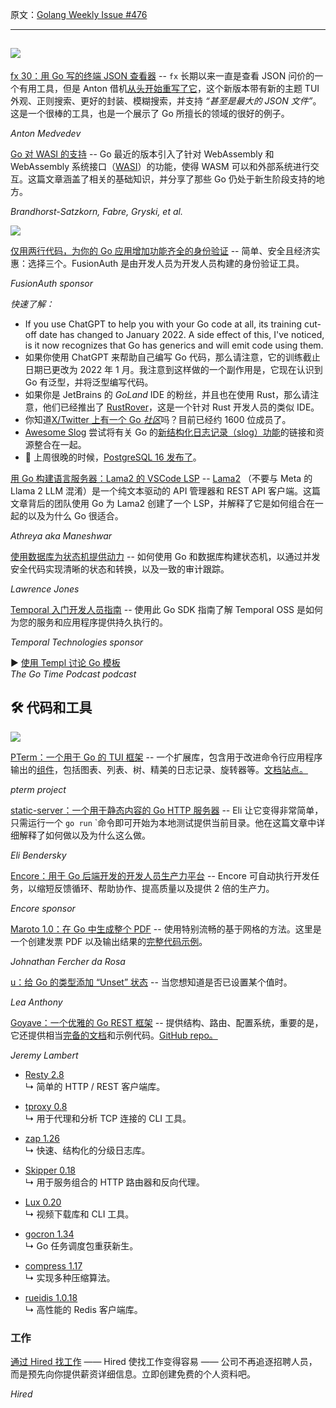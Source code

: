 原文：[Golang Weekly Issue #476](https://golangweekly.com/issues/476)

---
[![](https://res.cloudinary.com/cpress/image/upload/w_1280,e_sharpen:60,q_auto/mbrcasvunkncywnj4iz8.jpg)](https://golangweekly.com/link/145105/web)  
---  
[fx 30：用 Go 写的终端 JSON 查看器](https://golangweekly.com/link/145105/web "fx.wtf") -- `fx` 长期以来一直是查看 JSON 问价的一个有用工具，但是 Anton 借机[从头开始重写了它](https://golangweekly.com/link/145106/web)，这个新版本带有新的主题 TUI 外观、正则搜索、更好的封装、模糊搜索，并支持 _“甚至是最大的 JSON 文件”_。这是一个很棒的工具，也是一个展示了 Go 所擅长的领域的很好的例子。

_Anton Medvedev_ 
  

[Go 对 WASI 的支持](https://golangweekly.com/link/145107/web "go.dev") -- Go 最近的版本引入了针对 WebAssembly 和 WebAssembly 系统接口（[WASI](https://golangweekly.com/link/145108/web)）的功能，使得 WASM 可以和外部系统进行交互。这篇文章涵盖了相关的基础知识，并分享了那些 Go 仍处于新生阶段支持的地方。

_Brandhorst-Satzkorn, Fabre, Gryski, et al._ 

 
[![](https://copm.s3.amazonaws.com/04d191ad.png)](https://golangweekly.com/link/145104/web) 

[仅用两行代码，为你的 Go 应用增加功能齐全的身份验证](https://golangweekly.com/link/145104/web) -- 简单、安全且经济实惠：选择三个。FusionAuth 是由开发人员为开发人员构建的身份验证工具。

_FusionAuth sponsor_

  
_快速了解：_
* If you use ChatGPT to help you with your Go code at all, its training cut-off date has changed to January 2022. A side effect of this, I\'ve noticed, is it now recognizes that Go has generics and will emit code using them.
* 如果你使用 ChatGPT 来帮助自己编写 Go 代码，那么请注意，它的训练截止日期已更改为 2022 年 1 月。我注意到这样做的一个副作用是，它现在认识到 Go 有泛型，并将泛型编写代码。
* 如果你是 JetBrains 的 _GoLand_ IDE 的粉丝，并且也在使用 Rust，那么请注意，他们已经推出了 [RustRover](https://golangweekly.com/link/145109/web)，这是一个针对 Rust 开发人员的类似 IDE。
* 你知道[X/Twitter 上有一个 Go _社区_](https://golangweekly.com/link/145111/web)吗？目前已经约 1600 位成员了。
* [Awesome Slog](https://golangweekly.com/link/145112/web) 尝试将有关 Go 的[新结构化日志记录（slog）功能](https://golangweekly.com/link/145113/web)的链接和资源整合在一起。
* 🐘 上周很晚的时候，[PostgreSQL 16 发布了](https://golangweekly.com/link/145110/web)。


[用 Go 构建语言服务器：Lama2 的 VSCode LSP](https://golangweekly.com/link/145114/web "journal.hexmos.com") -- [Lama2](https://golangweekly.com/link/145115/web) （不要与 Meta 的 Llama 2 LLM 混淆）是一个纯文本驱动的 API 管理器和 REST API 客户端。这篇文章背后的团队使用 Go 为 Lama2 创建了一个 LSP，并解释了它是如何组合在一起的以及为什么 Go 很适合。

_Athreya aka Maneshwar_

[使用数据库为状态机提供动力](https://golangweekly.com/link/145116/web "blog.lawrencejones.dev") -- 如何使用 Go 和数据库构建状态机，以通过并发安全代码实现清晰的状态和转换，以及一致的审计跟踪。

_Lawrence Jones_

[Temporal 入门开发人员指南](https://golangweekly.com/link/145117/web "t.mp") -- 使用此 Go SDK 指南了解 Temporal OSS 是如何为您的服务和应用程序提供持久执行的。

_Temporal Technologies sponsor_

▶ [使用 Templ 讨论 Go 模板](https://golangweekly.com/link/145118/web)   
_The Go Time Podcast podcast_


## 🛠 代码和工具
[![](https://res.cloudinary.com/cpress/image/upload/w_1280,e_sharpen:60,q_auto/lsxcky7uea7ldgcdji5m.jpg)](https://golangweekly.com/link/145119/web)  
 
  
[PTerm：一个用于 Go 的 TUI 框架](https://golangweekly.com/link/145119/web "github.com") -- 一个扩展库，包含用于改进命令行应用程序输出的[组件](https://golangweekly.com/link/145120/web)，包括图表、列表、树、精美的日志记录、旋转器等。[文档站点。](https://golangweekly.com/link/145121/web)

_pterm project_

[static-server：一个用于静态内容的 Go HTTP 服务器](https://golangweekly.com/link/145122/web "eli.thegreenplace.net") -- Eli 让它变得非常简单，只需运行一个 `go run` `命令即可开始为本地测试提供当前目录。他在这篇文章中详细解释了如何做以及为什么这么做。

_Eli Bendersky_

[Encore：用于 Go 后端开发的开发人员生产力平台](https://golangweekly.com/link/145123/web "encore.dev") -- Encore 可自动执行开发任务，以缩短反馈循环、帮助协作、提高质量以及提供 2 倍的生产力。

_Encore sponsor_

[Maroto 1.0：在 Go 中生成整个 PDF](https://golangweekly.com/link/145124/web "maroto.io") -- 使用特别流畅的基于网格的方法。这里是一个创建发票 PDF 以及输出结果的[完整代码示例](https://golangweekly.com/link/145125/web)。

_Johnathan Fercher da Rosa_

[u：给 Go 的类型添加 “Unset” 状态](https://golangweekly.com/link/145126/web "github.com") -- 当您想知道是否已设置某个值时。

_Lea Anthony_  

[Goyave：一个优雅的 Go REST 框架](https://golangweekly.com/link/145127/web "goyave.dev") -- 提供结构、路由、配置系统，重要的是，它还提供相当[完备的文档](https://golangweekly.com/link/145128/web)和示例代码。[GitHub repo。](https://golangweekly.com/link/145129/web)

_Jeremy Lambert_


* [Resty 2.8](https://golangweekly.com/link/145130/web)  
↳ 简单的 HTTP / REST 客户端库。

* [tproxy 0.8](https://golangweekly.com/link/145131/web)  
↳ 用于代理和分析 TCP 连接的 CLI 工具。

* [zap 1.26](https://golangweekly.com/link/145132/web)  
↳ 快速、结构化的分级日志库。

* [Skipper 0.18](https://golangweekly.com/link/145133/web)  
↳ 用于服务组合的 HTTP 路由器和反向代理。

* [Lux 0.20](https://golangweekly.com/link/145134/web)  
↳ 视频下载库和 CLI 工具。

* [gocron 1.34](https://golangweekly.com/link/145135/web)  
↳ Go 任务调度包重获新生。

* [compress 1.17](https://golangweekly.com/link/145136/web)  
↳ 实现多种压缩算法。

* [rueidis 1.0.18](https://golangweekly.com/link/145137/web)  
↳ 高性能的 Redis 客户端库。


### 工作   

[通过 Hired 找工作](https://golangweekly.com/link/145138/web) —— Hired 使找工作变得容易 —— 公司不再追逐招聘人员，而是预先向你提供薪资详细信息。立即创建免费的个人资料吧。

_Hired_
